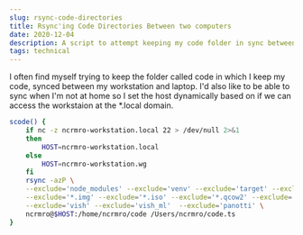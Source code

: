 ```yaml
---
slug: rsync-code-directories
title: Rsync'ing Code Directories Between two computers
date: 2020-12-04
description: A script to attempt keeping my code folder in sync between my laptop and workstation.
tags: technical
---
```


I often find myself trying to keep the folder called code in which I keep my
code, synced between my workstation and laptop. I'd also like to be able to sync
when I'm not at home so I set the host dynamically based on if we can access the
workstaion at the \*.local domain.

```bash
scode() {
    if nc -z ncrmro-workstation.local 22 > /dev/null 2>&1
    then
        HOST=ncrmro-workstation.local
    else
        HOST=ncrmro-workstation.wg
    fi
    rsync -azP \
    --exclude='node_modules' --exclude='venv' --exclude='target' --exclude='temp' \
    --exclude='*.img' --exclude='*.iso' --exclude='*.qcow2' --exclude='*.zip' \
    --exclude='vish' --exclude='vish_ml'  --exclude='panotti' \
    ncrmro@$HOST:/home/ncrmro/code /Users/ncrmro/code.ts
}
```
